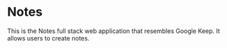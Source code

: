 # Notes
This is the Notes full stack web application that resembles Google Keep. It allows users to create notes.
